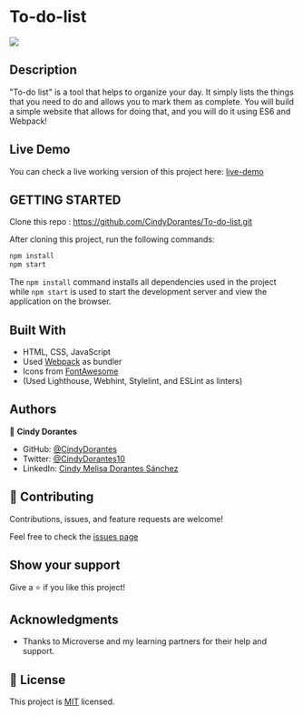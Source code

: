 # To-do-list


![](https://img.shields.io/badge/Microverse-blueviolet)



## Description

"To-do list" is a tool that helps to organize your day. It simply lists the things that you need to do and allows you to mark them as complete. You will build a simple website that allows for doing that, and you will do it using ES6 and Webpack!

## Live Demo

You can check a live working version of this project here: [live-demo](https://cindydorantes.github.io/To-do-list/)

## GETTING STARTED

Clone this repo : https://github.com/CindyDorantes/To-do-list.git

After cloning this project, run the following commands:

```markdown
npm install
npm start
```

The `npm install` command installs all dependencies used in the project while `npm start` is used to start the development server and view the application on the browser.

## Built With

- HTML, CSS, JavaScript
- Used [Webpack](https://webpack.js.org/) as bundler
- Icons from [FontAwesome](https://fontawesome.com/)
- (Used Lighthouse, Webhint, Stylelint, and ESLint as linters)

## Authors

 👤 **Cindy Dorantes**

- GitHub: [@CindyDorantes](https://github.com/CindyDorantes)
- Twitter: [@CindyDorantes10](https://twitter.com/CindyDorantes10)
- LinkedIn: [Cindy Melisa Dorantes Sánchez](https://www.linkedin.com/in/cindydorantessanchez/)

## 🤝 Contributing

Contributions, issues, and feature requests are welcome!

Feel free to check the [issues page](https://github.com/CindyDorantes/To-do-list/issues)

## Show your support

Give a ⭐️ if you like this project!

## Acknowledgments

- Thanks to Microverse and my learning partners for their help and support.


## 📝 License

This project is [MIT](./MIT.md) licensed.